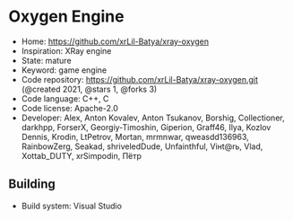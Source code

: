 # Oxygen Engine

- Home: https://github.com/xrLil-Batya/xray-oxygen
- Inspiration: XRay engine
- State: mature
- Keyword: game engine
- Code repository: https://github.com/xrLil-Batya/xray-oxygen.git (@created 2021, @stars 1, @forks 3)
- Code language: C++, C
- Code license: Apache-2.0
- Developer: Alex, Anton Kovalev, Anton Tsukanov, Borshig, Collectioner, darkhpp, ForserX, Georgiy-Timoshin, Giperion, Graff46, Ilya, Kozlov Dennis, Krodin, LtPetrov, Mortan, mrmnwar, qweasdd136963, RainbowZerg, Seakad, shriveledDude, Unfainthful, Viнt@rь, Vlad, Xottab_DUTY, xrSimpodin, Пётр

## Building

- Build system: Visual Studio

